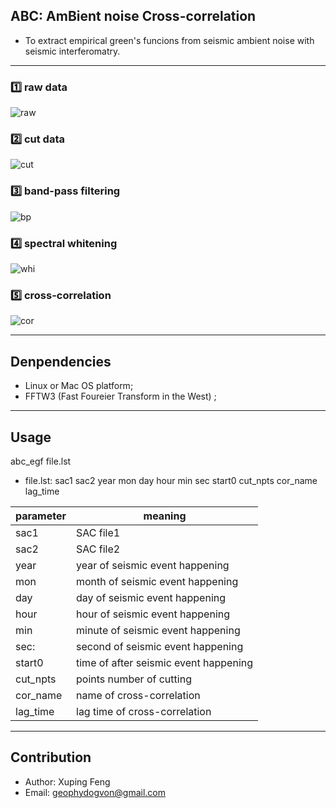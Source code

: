 ## ABC: AmBient noise Cross-correlation
- To extract empirical green's funcions from seismic ambient noise with seismic interferomatry.

***
### :one: raw data
![raw](https://github.com/geophydog/ABC/blob/master/images/raw-sac.jpg)

### :two: cut data
![cut](https://github.com/geophydog/ABC/blob/master/images/cut.jpg)

### :three: band-pass filtering
![bp](https://github.com/geophydog/ABC/blob/master/images/bp.jpg)

### :four: spectral whitening
![whi](https://github.com/geophydog/ABC/blob/master/images/whi.jpg)

### :five: cross-correlation
![cor](https://github.com/geophydog/ABC/blob/master/images/cor.jpg)

***

## Denpendencies
- Linux or Mac OS platform;
- FFTW3 (Fast Foureier Transform in the West) ;

***

## Usage

abc_egf file.lst

- file.lst: sac1 sac2 year mon day hour min sec start0 cut_npts cor_name lag_time  

| parameter | meaning  |
| --------- | -------- |
|  sac1     | SAC file1|
|  sac2     | SAC file2|
|  year     | year of seismic event happening|
|  mon      | month of seismic event happening|
|  day      | day of seismic event happening|
|  hour     | hour of seismic event happening|
|  min      | minute of seismic event happening|
|  sec:     | second of seismic event happening|
|  start0   | time of after seismic event happening|
|  cut_npts | points number of cutting|
|  cor_name | name of cross-correlation|
|  lag_time | lag time of cross-correlation|
***

## Contribution
- Author: Xuping Feng
- Email: geophydogvon@gmail.com
